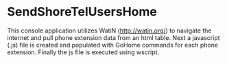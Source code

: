 # SendShoreTelUsersHome
This console application utilizes WatiN (http://watin.org/) to navigate the internet and pull phone extension data from an html table. Next a javascript (.js) file is created and populated with GoHome commands for each phone extension. Finally the js file is executed using wscript.
